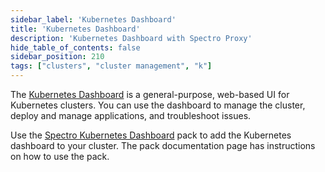 ```yaml
---
sidebar_label: 'Kubernetes Dashboard'
title: 'Kubernetes Dashboard'
description: 'Kubernetes Dashboard with Spectro Proxy'
hide_table_of_contents: false
sidebar_position: 210
tags: ["clusters", "cluster management", "k"]
---
```



The [Kubernetes Dashboard](https://github.com/kubernetes/dashboard) is a general-purpose, web-based UI for Kubernetes clusters. You can use the dashboard to manage the cluster, deploy and manage applications, and troubleshoot issues. 

Use the [Spectro Kubernetes Dashboard](../../integrations/spectro-k8s-dashboard.md) pack to add the Kubernetes dashboard to your cluster. The pack documentation page has instructions on how to use the pack.
